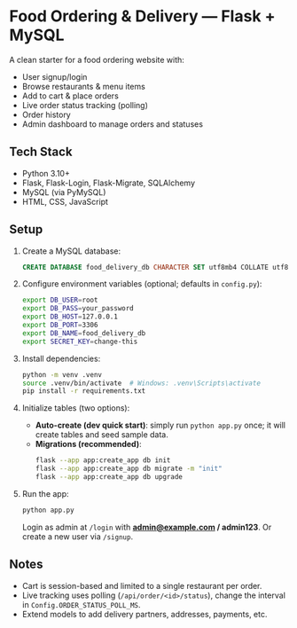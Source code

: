 # Food Ordering & Delivery — Flask + MySQL

A clean starter for a food ordering website with:
- User signup/login
- Browse restaurants & menu items
- Add to cart & place orders
- Live order status tracking (polling)
- Order history
- Admin dashboard to manage orders and statuses

## Tech Stack
- Python 3.10+
- Flask, Flask-Login, Flask-Migrate, SQLAlchemy
- MySQL (via PyMySQL)
- HTML, CSS, JavaScript

## Setup

1. Create a MySQL database:
   ```sql
   CREATE DATABASE food_delivery_db CHARACTER SET utf8mb4 COLLATE utf8mb4_unicode_ci;
   ```

2. Configure environment variables (optional; defaults in `config.py`):
   ```bash
   export DB_USER=root
   export DB_PASS=your_password
   export DB_HOST=127.0.0.1
   export DB_PORT=3306
   export DB_NAME=food_delivery_db
   export SECRET_KEY=change-this
   ```

3. Install dependencies:
   ```bash
   python -m venv .venv
   source .venv/bin/activate  # Windows: .venv\Scripts\activate
   pip install -r requirements.txt
   ```

4. Initialize tables (two options):
   - **Auto-create (dev quick start)**: simply run `python app.py` once; it will create tables and seed sample data.
   - **Migrations (recommended)**:
     ```bash
     flask --app app:create_app db init
     flask --app app:create_app db migrate -m "init"
     flask --app app:create_app db upgrade
     ```

5. Run the app:
   ```bash
   python app.py
   ```
   Login as admin at `/login` with **admin@example.com / admin123**.
   Or create a new user via `/signup`.

## Notes
- Cart is session-based and limited to a single restaurant per order.
- Live tracking uses polling (`/api/order/<id>/status`), change the interval in `Config.ORDER_STATUS_POLL_MS`.
- Extend models to add delivery partners, addresses, payments, etc.